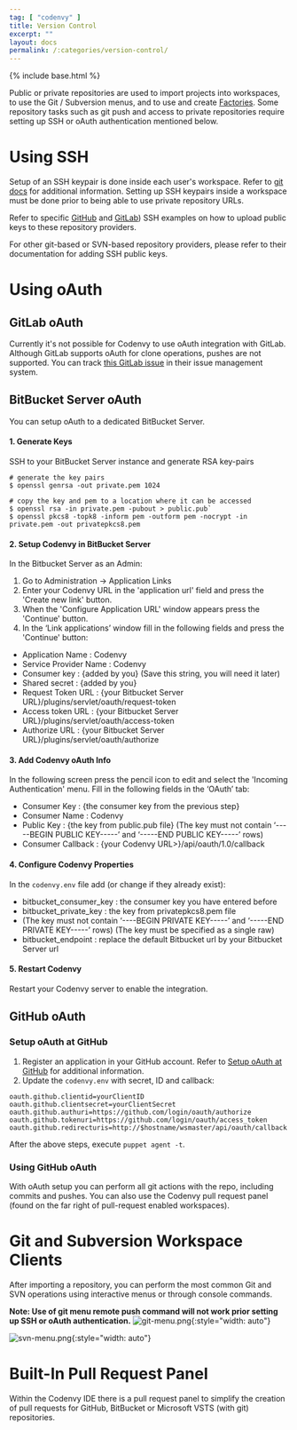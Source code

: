 ```yaml
---
tag: [ "codenvy" ]
title: Version Control
excerpt: ""
layout: docs
permalink: /:categories/version-control/
---
```

{% include base.html %}

Public or private repositories are used to import projects into workspaces, to use the Git / Subversion menus, and to use and create [Factories]({{base}}/docs/integration-guide/workspace-automation/index.html). Some repository tasks such as git push and access to private repositories require setting up SSH or oAuth authentication mentioned below.

# Using SSH  
Setup of an SSH keypair is done inside each user's workspace. Refer to [git docs]({{base}}{{site.links["ide-git-svn"]}}) for additional information. Setting up SSH keypairs inside a workspace must be done prior to being able to use private repository URLs.

Refer to specific [GitHub]({{base}}{{site.links["ide-git-svn"]}}#github-example) and [GitLab]({{base}}{{site.links["ide-git-svn"]}}#gitlab-example)) SSH examples on how to upload public keys to these repository providers.

For other git-based or SVN-based repository providers, please refer to their documentation for adding SSH public keys.

# Using oAuth  
## GitLab oAuth
Currently it's not possible for Codenvy to use oAuth integration with GitLab. Although GitLab supports oAuth for clone operations, pushes are not supported. You can track [this GitLab issue](https://gitlab.com/gitlab-org/gitlab-ce/issues/18106) in their issue management system.

## BitBucket Server oAuth
You can setup oAuth to a dedicated BitBucket Server.

#### 1. Generate Keys
SSH to your BitBucket Server instance and generate RSA key-pairs

```shell
# generate the key pairs
$ openssl genrsa -out private.pem 1024

# copy the key and pem to a location where it can be accessed
$ openssl rsa -in private.pem -pubout > public.pub`
$ openssl pkcs8 -topk8 -inform pem -outform pem -nocrypt -in private.pem -out privatepkcs8.pem 
```

#### 2. Setup Codenvy in BitBucket Server
In the Bitbucket Server as an Admin:

1. Go to Administration -> Application Links
2. Enter your Codenvy URL in the 'application url' field and press the 'Create new link' button.
3. When  the 'Configure Application URL' window appears press the 'Continue' button.
4. In the ‘Link applications’ window fill in the following fields and press the 'Continue' button:
  - Application Name : Codenvy
  - Service Provider Name : Codenvy
  - Consumer key : {added by you} (Save this string, you will need it later)
  - Shared secret : {added by you} 
  - Request Token URL : {your Bitbucket Server URL}/plugins/servlet/oauth/request-token
  - Access token URL : {your Bitbucket Server URL}/plugins/servlet/oauth/access-token
  - Authorize URL : {your Bitbucket Server URL}/plugins/servlet/oauth/authorize

#### 3. Add Codenvy oAuth Info
In the following screen press the pencil icon to edit and select the 'Incoming Authentication' menu. Fill in the following fields in the ‘OAuth’ tab:
- Consumer Key : {the consumer key from the previous step}
- Consumer Name : Codenvy
- Public Key : {the key from public.pub file} (The key must not contain ‘-----BEGIN PUBLIC KEY-----’ and ‘-----END PUBLIC KEY-----’ rows)
- Consumer Callback : {your Codenvy URL>}/api/oauth/1.0/callback

#### 4. Configure Codenvy Properties
In the `codenvy.env` file add (or change if they already exist):
- bitbucket_consumer_key : the consumer key you have entered before
- bitbucket_private_key : the key from privatepkcs8.pem file 
- (The key must not contain ‘----BEGIN PRIVATE KEY-----’ and ‘-----END PRIVATE KEY-----’ rows) (The key must be specified as a single raw)
- bitbucket_endpoint : replace the default Bitbucket url by your Bitbucket Server url

#### 5. Restart Codenvy
Restart your Codenvy server to enable the integration.

## GitHub oAuth

### Setup oAuth at GitHub
1. Register an application in your GitHub account. Refer to [Setup oAuth at GitHub]({{base}}{{site.links["ide-git-svn"]}}#github-oauth) for additional information.
2. Update the `codenvy.env` with secret, ID and callback:

```text  
oauth.github.clientid=yourClientID
oauth.github.clientsecret=yourClientSecret
oauth.github.authuri=https://github.com/login/oauth/authorize
oauth.github.tokenuri=https://github.com/login/oauth/access_token
oauth.github.redirecturis=http://$hostname/wsmaster/api/oauth/callback
```
After the above steps, execute `puppet agent -t`.

### Using GitHub oAuth
With oAuth setup you can perform all git actions with the repo, including commits and pushes. You can also use the Codenvy pull request panel (found on the far right of pull-request enabled workspaces).

# Git and Subversion Workspace Clients
After importing a repository, you can perform the most common Git and SVN operations using interactive menus or through console commands.

**Note: Use of git menu remote push command will not work prior setting up SSH or oAuth authentication.**
![git-menu.png]({{base}}/docs/assets/imgs/codenvy/git-menu.png){:style="width: auto"} 

![svn-menu.png]({{base}}/docs/assets/imgs/codenvy/svn-menu.png){:style="width: auto"}



# Built-In Pull Request Panel
Within the Codenvy IDE there is a pull request panel to simplify the creation of pull requests for GitHub, BitBucket or Microsoft VSTS (with git) repositories.
